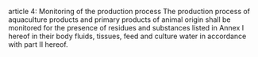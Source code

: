 article 4: Monitoring of the production process
The production process of aquaculture products and primary products of animal origin shall be monitored for the presence of residues and substances listed in Annex I hereof in their body fluids, tissues, feed and culture water in accordance with part II hereof.
<ul>
</ul>